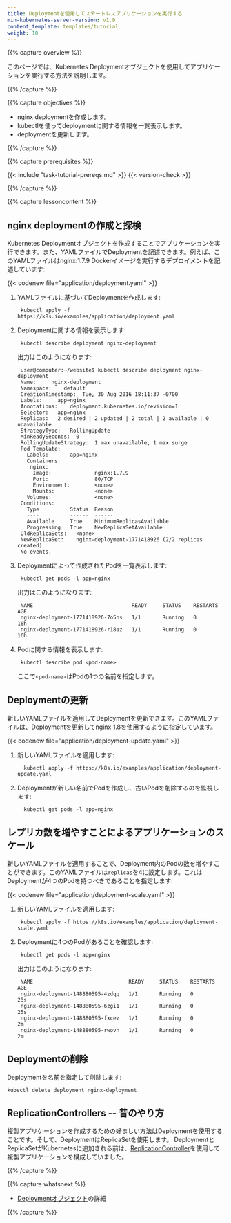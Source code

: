 ```yaml
---
title: Deploymentを使用してステートレスアプリケーションを実行する
min-kubernetes-server-version: v1.9
content_template: templates/tutorial
weight: 10
---
```


{{% capture overview %}}

このページでは、Kubernetes Deploymentオブジェクトを使用してアプリケーションを実行する方法を説明します。

{{% /capture %}}


{{% capture objectives %}}

* nginx deploymentを作成します。
* kubectlを使ってdeploymentに関する情報を一覧表示します。
* deploymentを更新します。

{{% /capture %}}


{{% capture prerequisites %}}

{{< include "task-tutorial-prereqs.md" >}} {{< version-check >}}

{{% /capture %}}


{{% capture lessoncontent %}}

## nginx deploymentの作成と探検

Kubernetes Deploymentオブジェクトを作成することでアプリケーションを実行できます。また、YAMLファイルでDeploymentを記述できます。例えば、このYAMLファイルはnginx:1.7.9 Dockerイメージを実行するデプロイメントを記述しています:

{{< codenew file="application/deployment.yaml" >}}


1. YAMLファイルに基づいてDeploymentを作成します:

        kubectl apply -f https://k8s.io/examples/application/deployment.yaml

1. Deploymentに関する情報を表示します:

        kubectl describe deployment nginx-deployment

    出力はこのようになります:

        user@computer:~/website$ kubectl describe deployment nginx-deployment
        Name:     nginx-deployment
        Namespace:    default
        CreationTimestamp:  Tue, 30 Aug 2016 18:11:37 -0700
        Labels:     app=nginx
        Annotations:    deployment.kubernetes.io/revision=1
        Selector:   app=nginx
        Replicas:   2 desired | 2 updated | 2 total | 2 available | 0 unavailable
        StrategyType:   RollingUpdate
        MinReadySeconds:  0
        RollingUpdateStrategy:  1 max unavailable, 1 max surge
        Pod Template:
          Labels:       app=nginx
          Containers:
           nginx:
            Image:              nginx:1.7.9
            Port:               80/TCP
            Environment:        <none>
            Mounts:             <none>
          Volumes:              <none>
        Conditions:
          Type          Status  Reason
          ----          ------  ------
          Available     True    MinimumReplicasAvailable
          Progressing   True    NewReplicaSetAvailable
        OldReplicaSets:   <none>
        NewReplicaSet:    nginx-deployment-1771418926 (2/2 replicas created)
        No events.

1. Deploymentによって作成されたPodを一覧表示します:

        kubectl get pods -l app=nginx

    出力はこのようになります:

        NAME                                READY     STATUS    RESTARTS   AGE
        nginx-deployment-1771418926-7o5ns   1/1       Running   0          16h
        nginx-deployment-1771418926-r18az   1/1       Running   0          16h

1. Podに関する情報を表示します:

        kubectl describe pod <pod-name>

    ここで`<pod-name>`はPodの1つの名前を指定します。

## Deploymentの更新

新しいYAMLファイルを適用してDeploymentを更新できます。このYAMLファイルは、Deploymentを更新してnginx 1.8を使用するように指定しています。

{{< codenew file="application/deployment-update.yaml" >}}

1. 新しいYAMLファイルを適用します:

         kubectl apply -f https://k8s.io/examples/application/deployment-update.yaml

1. Deploymentが新しい名前でPodを作成し、古いPodを削除するのを監視します:

         kubectl get pods -l app=nginx

## レプリカ数を増やすことによるアプリケーションのスケール

新しいYAMLファイルを適用することで、Deployment内のPodの数を増やすことができます。このYAMLファイルは`replicas`を4に設定します。これはDeploymentが4つのPodを持つべきであることを指定します:

{{< codenew file="application/deployment-scale.yaml" >}}

1. 新しいYAMLファイルを適用します:

        kubectl apply -f https://k8s.io/examples/application/deployment-scale.yaml

1. Deploymentに4つのPodがあることを確認します:

        kubectl get pods -l app=nginx

    出力はこのようになります:

        NAME                               READY     STATUS    RESTARTS   AGE
        nginx-deployment-148880595-4zdqq   1/1       Running   0          25s
        nginx-deployment-148880595-6zgi1   1/1       Running   0          25s
        nginx-deployment-148880595-fxcez   1/1       Running   0          2m
        nginx-deployment-148880595-rwovn   1/1       Running   0          2m

## Deploymentの削除

Deploymentを名前を指定して削除します:

    kubectl delete deployment nginx-deployment

## ReplicationControllers -- 昔のやり方

複製アプリケーションを作成するための好ましい方法はDeploymentを使用することです。そして、DeploymentはReplicaSetを使用します。 DeploymentとReplicaSetがKubernetesに追加される前は、[ReplicationController](/docs/concepts/workloads/controllers/replicationcontroller/)を使用して複製アプリケーションを構成していました。

{{% /capture %}}


{{% capture whatsnext %}}

* [Deploymentオブジェクト](/docs/concepts/workloads/controllers/deployment/)の詳細

{{% /capture %}}



